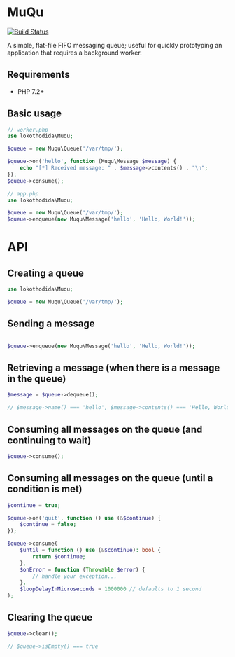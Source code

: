 # MuQu
[![Build Status](https://travis-ci.com/lokothodida/muqu.svg?branch=master)](https://travis-ci.org/lokothodida/bank)

A simple, flat-file FIFO messaging queue; useful for quickly
prototyping an application that requires a background worker.

## Requirements
* PHP 7.2+

## Basic usage
```php
// worker.php
use lokothodida\Muqu;

$queue = new Muqu\Queue('/var/tmp/');

$queue->on('hello', function (Muqu\Message $message) {
    echo "[*] Received message: " . $message->contents() . "\n";
});
$queue->consume();
```

```php
// app.php
use lokothodida\Muqu;

$queue = new Muqu\Queue('/var/tmp/');
$queue->enqueue(new Muqu\Message('hello', 'Hello, World!'));
```

# API
## Creating a queue
```php
use lokothodida\Muqu;

$queue = new Muqu\Queue('/var/tmp/');
```


## Sending a message
```php

$queue->enqueue(new Muqu\Message('hello', 'Hello, World!'));
```

## Retrieving a message (when there is a message in the queue)
```php
$message = $queue->dequeue();

// $message->name() === 'hello', $message->contents() === 'Hello, World!'
```

## Consuming all messages on the queue (and continuing to wait)
```php
$queue->consume();
```

## Consuming all messages on the queue (until a condition is met)
```php
$continue = true;

$queue->on('quit', function () use (&$continue) {
    $continue = false;
});

$queue->consume(
    $until = function () use (&$continue): bool {
        return $continue;
    },
    $onError = function (Throwable $error) {
        // handle your exception...
    },
    $loopDelayInMicroseconds = 1000000 // defaults to 1 second
);
```

## Clearing the queue
```php
$queue->clear();

// $queue->isEmpty() === true
```
